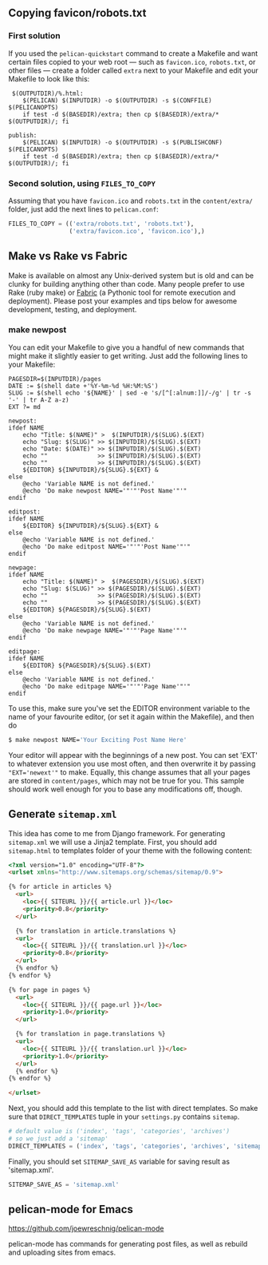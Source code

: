 ## Copying favicon/robots.txt

### First solution

If you used the `pelican-quickstart` command to create a Makefile and want certain files copied to your web root — such as `favicon.ico`, `robots.txt`, or other files — create a folder called `extra` next to your Makefile and edit your Makefile to look like this:

```
 $(OUTPUTDIR)/%.html:
	$(PELICAN) $(INPUTDIR) -o $(OUTPUTDIR) -s $(CONFFILE) $(PELICANOPTS)
	if test -d $(BASEDIR)/extra; then cp $(BASEDIR)/extra/* $(OUTPUTDIR)/; fi
```
```
publish:
	$(PELICAN) $(INPUTDIR) -o $(OUTPUTDIR) -s $(PUBLISHCONF) $(PELICANOPTS)
	if test -d $(BASEDIR)/extra; then cp $(BASEDIR)/extra/* $(OUTPUTDIR)/; fi
```

### Second solution, using `FILES_TO_COPY`

Assuming that you have `favicon.ico` and `robots.txt` in the `content/extra/` folder, just add the  next lines to `pelican.conf`:

```python
FILES_TO_COPY = (('extra/robots.txt', 'robots.txt'),
                 ('extra/favicon.ico', 'favicon.ico'),)
```

## Make vs Rake vs Fabric

Make is available on almost any Unix-derived system but is old and can be clunky for building anything other than code. Many people prefer to use Rake (ruby make) or [Fabric][] (a Pythonic tool for remote execution and deployment). Please post your examples and tips below for awesome development, testing, and deployment.

### make newpost

You can edit your Makefile to give you a handful of new commands that might make it slightly easier to get writing.  Just add the following lines to your Makefile:

```make
PAGESDIR=$(INPUTDIR)/pages
DATE := $(shell date +'%Y-%m-%d %H:%M:%S')
SLUG := $(shell echo '${NAME}' | sed -e 's/[^[:alnum:]]/-/g' | tr -s '-' | tr A-Z a-z)
EXT ?= md

newpost:
ifdef NAME
	echo "Title: $(NAME)" >  $(INPUTDIR)/$(SLUG).$(EXT)
	echo "Slug: $(SLUG)" >> $(INPUTDIR)/$(SLUG).$(EXT)
	echo "Date: $(DATE)" >> $(INPUTDIR)/$(SLUG).$(EXT)
	echo ""              >> $(INPUTDIR)/$(SLUG).$(EXT)
	echo ""              >> $(INPUTDIR)/$(SLUG).$(EXT)
	${EDITOR} ${INPUTDIR}/${SLUG}.${EXT} &
else
	@echo 'Variable NAME is not defined.'
	@echo 'Do make newpost NAME='"'"'Post Name'"'"
endif

editpost:
ifdef NAME
	${EDITOR} ${INPUTDIR}/${SLUG}.${EXT} &
else
	@echo 'Variable NAME is not defined.'
	@echo 'Do make editpost NAME='"'"'Post Name'"'"
endif

newpage:
ifdef NAME
	echo "Title: $(NAME)" >  $(PAGESDIR)/$(SLUG).$(EXT)
	echo "Slug: $(SLUG)" >> $(PAGESDIR)/$(SLUG).$(EXT)
	echo ""              >> $(PAGESDIR)/$(SLUG).$(EXT)
	echo ""              >> $(PAGESDIR)/$(SLUG).$(EXT)
	${EDITOR} ${PAGESDIR}/${SLUG}.$(EXT)
else
	@echo 'Variable NAME is not defined.'
	@echo 'Do make newpage NAME='"'"'Page Name'"'"
endif

editpage:
ifdef NAME
	${EDITOR} ${PAGESDIR}/${SLUG}.$(EXT)
else
	@echo 'Variable NAME is not defined.'
	@echo 'Do make editpage NAME='"'"'Page Name'"'"
endif
```

To use this, make sure you've set the EDITOR environment variable to the name of your favourite editor, (or set it again within the Makefile), and then do
```bash
$ make newpost NAME='Your Exciting Post Name Here'
```
Your editor will appear with the beginnings of a new post.  You can set 'EXT' to whatever extension you use most often, and then overwrite it by passing `"EXT='newext'"` to make.  Equally, this change assumes that all your pages are stored in `content/pages`, which may not be true for you.  This sample should work well enough for you to base any modifications off, though.


[Fabric]: http://www.fabfile.org/

## Generate `sitemap.xml`

This idea has come to me from Django framework. For generating `sitemap.xml` we will use a Jinja2 template.
First, you should add `sitemap.html` to templates folder of your theme with the following content:

```html
<?xml version="1.0" encoding="UTF-8"?>
<urlset xmlns="http://www.sitemaps.org/schemas/sitemap/0.9">

{% for article in articles %}
  <url>
    <loc>{{ SITEURL }}/{{ article.url }}</loc>
    <priority>0.8</priority>
  </url>

  {% for translation in article.translations %}
  <url>
    <loc>{{ SITEURL }}/{{ translation.url }}</loc>
    <priority>0.8</priority>
  </url>
  {% endfor %}
{% endfor %}

{% for page in pages %}
  <url>
    <loc>{{ SITEURL }}/{{ page.url }}</loc>
    <priority>1.0</priority>
  </url>

  {% for translation in page.translations %}
  <url>
    <loc>{{ SITEURL }}/{{ translation.url }}</loc>
    <priority>1.0</priority>
  </url>
  {% endfor %}
{% endfor %}

</urlset>
```

Next, you should add this template to the list with direct templates.
So make sure that `DIRECT_TEMPLATES` tuple in your `settings.py` contains `sitemap`.

```python
# default value is ('index', 'tags', 'categories', 'archives')
# so we just add a 'sitemap'
DIRECT_TEMPLATES = ('index', 'tags', 'categories', 'archives', 'sitemap')
```

Finally, you should set `SITEMAP_SAVE_AS` variable for saving result as 'sitemap.xml'.

```python
SITEMAP_SAVE_AS = 'sitemap.xml'
```

## pelican-mode for Emacs

https://github.com/joewreschnig/pelican-mode

pelican-mode has commands for generating post files, as well as rebuild and uploading sites from emacs.